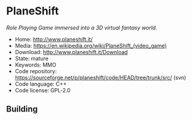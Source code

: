 # PlaneShift

_Role Playing Game immersed into a 3D virtual fantasy world._

- Home: http://www.planeshift.it/
- Media: <https://en.wikipedia.org/wiki/PlaneShift_(video_game)>
- Download: http://www.planeshift.it/Download
- State: mature
- Keywords: MMO
- Code repository: https://sourceforge.net/p/planeshift/code/HEAD/tree/trunk/src/ (svn)
- Code language: C++
- Code license: GPL-2.0

## Building
